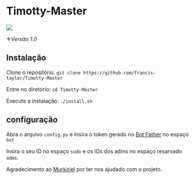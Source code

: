 # Timotty-Master
![](https://www.google.com.br/imgres?imgurl=https%3A%2F%2Fimage.winudf.com%2Fv2%2Fimage%2FY29tLm1la3VudS5kb3dubG9hZGJvdF9pY29uXzBfYzM0ODg5MTQ%2Ficon.png%3Fw%3D170%26fakeurl%3D1%26type%3D.png&imgrefurl=https%3A%2F%2Fapkpure.com%2Fdownload-bot%2Fcom.mekunu.downloadbot&docid=U4X_53kEW_SPkM&tbnid=5gN6hY1RTE9cmM%3A&vet=10ahUKEwjelPy_7ffWAhVFgpAKHdv7CNAQMwhSKCAwIA..i&w=170&h=170&client=ubuntu&bih=622&biw=1024&q=bot%20icon&ved=0ahUKEwjelPy_7ffWAhVFgpAKHdv7CNAQMwhSKCAwIA&iact=mrc&uact=8)

⚜️*Versão 1.0*

## Instalação

Clone o repositório:
`git clone https://github.com/francis-taylor/Timotty-Master`

Entre no diretório:
`cd Timotty-Master`

Execute a instalação:
`./install.sh`

## configuração
Abra o arquivo `config.py` e insira o token gerado no [Bot Father](https://t.me/BotFather) no espaço `bot`

Insira o seu ID no espaço `sudo` e os IDs dos adms no espaço resarvado `adms`.

Agradecimento ao [Murkiriel](https://t.me/Mkriel) por ter nos ajudado com o projeto.
